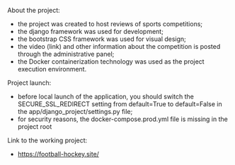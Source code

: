 About the project:

- the project was created to host reviews of sports competitions;
- the django framework was used for development;
- the bootstrap CSS framework was used for visual design;
- the video (link) and other information about the competition is posted through the administrative panel;
- the Docker containerization technology was used as the project execution environment.

Project launch:

- before local launch of the application, you should switch the SECURE_SSL_REDIRECT setting from
default=True to default=False in the app/django_project/settings.py file;
- for security reasons, the docker-compose.prod.yml file is missing in the project root

Link to the working project:

- https://football-hockey.site/
